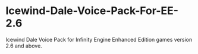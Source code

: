 # Icewind-Dale-Voice-Pack-For-EE-2.6
Icewind Dale Voice Pack for Infinity Engine Enhanced Edition games version 2.6 and above.
